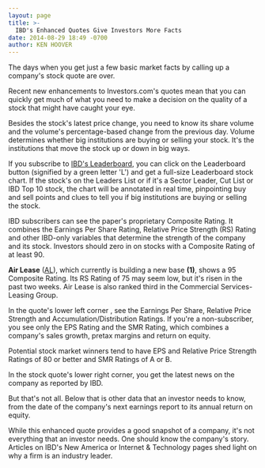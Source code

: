 ```yaml
---
layout: page
title: >-
  IBD's Enhanced Quotes Give Investors More Facts
date: 2014-08-29 18:49 -0700
author: KEN HOOVER
---
```





The days when you get just a few basic market facts by calling up a company's stock quote are over.


Recent new enhancements to Investors.com's quotes mean that you can quickly get much of what you need to make a decision on the quality of a stock that might have caught your eye.


Besides the stock's latest price change, you need to know its share volume and the volume's percentage-based change from the previous day. Volume determines whether big institutions are buying or selling your stock. It's the institutions that move the stock up or down in big ways.


If you subscribe to [IBD's Leaderboard](http://leaderboard.investors.com/leaderboard/leaders/), you can click on the Leaderboard button (signified by a green letter 'L') and get a full-size Leaderboard stock chart. If the stock's on the Leaders List or if it's a Sector Leader, Cut List or IBD Top 10 stock, the chart will be annotated in real time, pinpointing buy and sell points and clues to tell you if big institutions are buying or selling the stock.


IBD subscribers can see the paper's proprietary Composite Rating. It combines the Earnings Per Share Rating, Relative Price Strength (RS) Rating and other IBD-only variables that determine the strength of the company and its stock. Investors should zero in on stocks with a Composite Rating of at least 90.


**Air Lease** ([AL](https://research.investors.com/quote.aspx?symbol=AL)), which currently is building a new base **(1)**, shows a 95 Composite Rating. Its RS Rating of 75 may seem low, but it's risen in the past two weeks. Air Lease is also ranked third in the Commercial Services-Leasing Group.


In the quote's lower left corner , see the Earnings Per Share, Relative Price Strength and Accumulation/Distribution Ratings. If you're a non-subscriber, you see only the EPS Rating and the SMR Rating, which combines a company's sales growth, pretax margins and return on equity.


Potential stock market winners tend to have EPS and Relative Price Strength Ratings of 80 or better and SMR Ratings of A or B.


In the stock quote's lower right corner, you get the latest news on the company as reported by IBD.


But that's not all. Below that is other data that an investor needs to know, from the date of the company's next earnings report to its annual return on equity.


While this enhanced quote provides a good snapshot of a company, it's not everything that an investor needs. One should know the company's story. Articles on IBD's New America or Internet & Technology pages shed light on why a firm is an industry leader.




